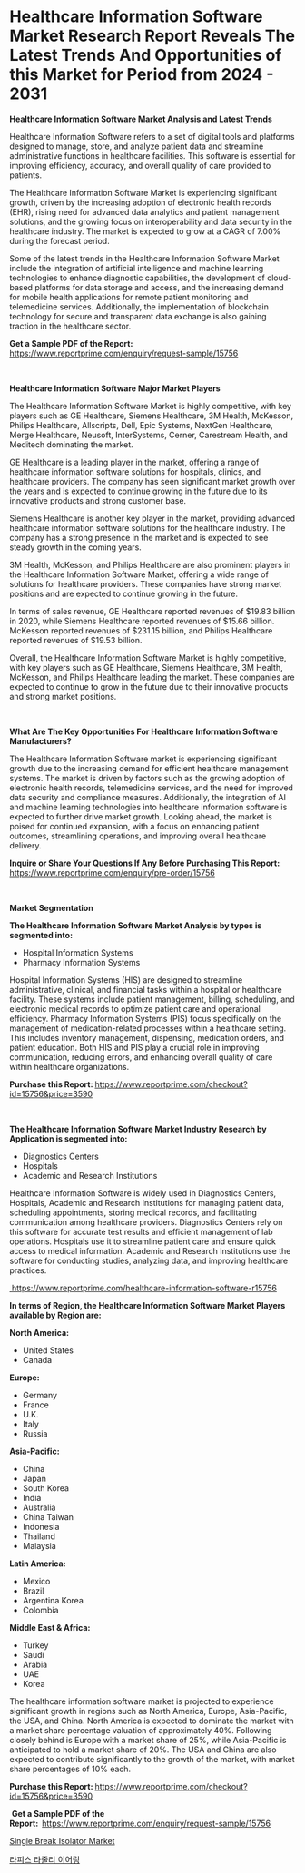 <p><h1>Healthcare Information Software Market Research Report Reveals The Latest Trends And Opportunities of this Market for Period from 2024 - 2031</h1></p><p><strong>Healthcare Information Software Market Analysis and Latest Trends</strong></p>
<p><p>Healthcare Information Software refers to a set of digital tools and platforms designed to manage, store, and analyze patient data and streamline administrative functions in healthcare facilities. This software is essential for improving efficiency, accuracy, and overall quality of care provided to patients.</p><p>The Healthcare Information Software Market is experiencing significant growth, driven by the increasing adoption of electronic health records (EHR), rising need for advanced data analytics and patient management solutions, and the growing focus on interoperability and data security in the healthcare industry. The market is expected to grow at a CAGR of 7.00% during the forecast period.</p><p>Some of the latest trends in the Healthcare Information Software Market include the integration of artificial intelligence and machine learning technologies to enhance diagnostic capabilities, the development of cloud-based platforms for data storage and access, and the increasing demand for mobile health applications for remote patient monitoring and telemedicine services. Additionally, the implementation of blockchain technology for secure and transparent data exchange is also gaining traction in the healthcare sector.</p></p>
<p><strong>Get a Sample PDF of the Report:&nbsp;</strong> <a href="https://www.reportprime.com/enquiry/request-sample/15756">https://www.reportprime.com/enquiry/request-sample/15756</a></p>
<p>&nbsp;</p>
<p><strong>Healthcare Information Software Major Market Players</strong></p>
<p><p>The Healthcare Information Software Market is highly competitive, with key players such as GE Healthcare, Siemens Healthcare, 3M Health, McKesson, Philips Healthcare, Allscripts, Dell, Epic Systems, NextGen Healthcare, Merge Healthcare, Neusoft, InterSystems, Cerner, Carestream Health, and Meditech dominating the market.</p><p>GE Healthcare is a leading player in the market, offering a range of healthcare information software solutions for hospitals, clinics, and healthcare providers. The company has seen significant market growth over the years and is expected to continue growing in the future due to its innovative products and strong customer base.</p><p>Siemens Healthcare is another key player in the market, providing advanced healthcare information software solutions for the healthcare industry. The company has a strong presence in the market and is expected to see steady growth in the coming years.</p><p>3M Health, McKesson, and Philips Healthcare are also prominent players in the Healthcare Information Software Market, offering a wide range of solutions for healthcare providers. These companies have strong market positions and are expected to continue growing in the future.</p><p>In terms of sales revenue, GE Healthcare reported revenues of $19.83 billion in 2020, while Siemens Healthcare reported revenues of $15.66 billion. McKesson reported revenues of $231.15 billion, and Philips Healthcare reported revenues of $19.53 billion.</p><p>Overall, the Healthcare Information Software Market is highly competitive, with key players such as GE Healthcare, Siemens Healthcare, 3M Health, McKesson, and Philips Healthcare leading the market. These companies are expected to continue to grow in the future due to their innovative products and strong market positions.</p></p>
<p>&nbsp;</p>
<p><strong>What Are The Key Opportunities For Healthcare Information Software Manufacturers?</strong></p>
<p><p>The Healthcare Information Software market is experiencing significant growth due to the increasing demand for efficient healthcare management systems. The market is driven by factors such as the growing adoption of electronic health records, telemedicine services, and the need for improved data security and compliance measures. Additionally, the integration of AI and machine learning technologies into healthcare information software is expected to further drive market growth. Looking ahead, the market is poised for continued expansion, with a focus on enhancing patient outcomes, streamlining operations, and improving overall healthcare delivery.</p></p>
<p><strong>Inquire or Share Your Questions If Any Before Purchasing This Report:</strong> <a href="https://www.reportprime.com/enquiry/pre-order/15756">https://www.reportprime.com/enquiry/pre-order/15756</a></p>
<p>&nbsp;</p>
<p><strong>Market Segmentation</strong></p>
<p><strong>The Healthcare Information Software Market Analysis by types is segmented into:</strong></p>
<p><ul><li>Hospital Information Systems</li><li>Pharmacy Information Systems</li></ul></p>
<p><p>Hospital Information Systems (HIS) are designed to streamline administrative, clinical, and financial tasks within a hospital or healthcare facility. These systems include patient management, billing, scheduling, and electronic medical records to optimize patient care and operational efficiency. Pharmacy Information Systems (PIS) focus specifically on the management of medication-related processes within a healthcare setting. This includes inventory management, dispensing, medication orders, and patient education. Both HIS and PIS play a crucial role in improving communication, reducing errors, and enhancing overall quality of care within healthcare organizations.</p></p>
<p><strong>Purchase this Report:&nbsp;</strong><a href="https://www.reportprime.com/checkout?id=15756&price=3590">https://www.reportprime.com/checkout?id=15756&price=3590</a></p>
<p>&nbsp;</p>
<p><strong>The Healthcare Information Software Market Industry Research by Application is segmented into:</strong></p>
<p><ul><li>Diagnostics Centers</li><li>Hospitals</li><li>Academic and Research Institutions</li></ul></p>
<p><p>Healthcare Information Software is widely used in Diagnostics Centers, Hospitals, Academic and Research Institutions for managing patient data, scheduling appointments, storing medical records, and facilitating communication among healthcare providers. Diagnostics Centers rely on this software for accurate test results and efficient management of lab operations. Hospitals use it to streamline patient care and ensure quick access to medical information. Academic and Research Institutions use the software for conducting studies, analyzing data, and improving healthcare practices.</p></p>
<p><a href="https://www.reportprime.com/healthcare-information-software-r15756">&nbsp;https://www.reportprime.com/healthcare-information-software-r15756</a></p>
<p><strong>In terms of Region, the Healthcare Information Software Market Players available by Region are:</strong></p>
<p>
    <p> <strong> North America: </strong>
        <ul>
            <li>United States</li>
            <li>Canada</li>
        </ul>
        </p> 
    <p> <strong> Europe: </strong>
        <ul>
            <li>Germany</li>
            <li>France</li>
            <li>U.K.</li>
            <li>Italy</li>
            <li>Russia</li>
        </ul>
        </p> 
    <p> <strong> Asia-Pacific: </strong>
        <ul>
            <li>China</li>
            <li>Japan</li>
            <li>South Korea</li>
            <li>India</li>
            <li>Australia</li>
            <li>China Taiwan</li>
            <li>Indonesia</li>
            <li>Thailand</li>
            <li>Malaysia</li>
        </ul>
        </p> 
    <p> <strong> Latin America: </strong>
        <ul>
            <li>Mexico</li>
            <li>Brazil</li>
            <li>Argentina Korea</li>
            <li>Colombia</li>
        </ul>
        </p> 
    <p> <strong> Middle East & Africa: </strong>
        <ul>
            <li>Turkey</li>
            <li>Saudi</li>
            <li>Arabia</li>
            <li>UAE</li>
            <li>Korea</li>
        </ul>
    </p>
    </p>
<p><p>The healthcare information software market is projected to experience significant growth in regions such as North America, Europe, Asia-Pacific, the USA, and China. North America is expected to dominate the market with a market share percentage valuation of approximately 40%. Following closely behind is Europe with a market share of 25%, while Asia-Pacific is anticipated to hold a market share of 20%. The USA and China are also expected to contribute significantly to the growth of the market, with market share percentages of 10% each.</p></p>
<p><strong>Purchase this Report: </strong><a href="https://www.reportprime.com/checkout?id=15756&price=3590">https://www.reportprime.com/checkout?id=15756&price=3590</a></p>
<p>&nbsp;<strong>Get a Sample PDF of the Report:&nbsp;&nbsp;</strong><a href="https://www.reportprime.com/enquiry/request-sample/15756">https://www.reportprime.com/enquiry/request-sample/15756</a></p>
<p><strong></strong></p>
<p><p><a href="https://sudsy-motorcycle-bbc.notion.site/Single-Break-Isolator-Market-Trends-Forecast-and-Competitive-Analysis-to-2031-f3d7ea254964424ebacfd6fdc4763a38">Single Break Isolator Market</a></p><p><a href="https://github.com/lzrvbyqzftro57/Market-Research-Report-List-1/blob/main/568500323693.md">라피스 라줄리 이어링</a></p></p>